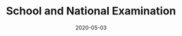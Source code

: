 ---
title: School and National Examination
projectLink: 
repoLink: 
description: Ujian praktek, sekolah, dan nasional. Semangat!
date: "2020-05-03"
thumbnail: "/app_icons/exam.png"
highlight: true
featured: 
appStoreLink:
playStoreLink:
stacks:
---